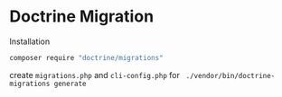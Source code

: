 # Doctrine Migration

Installation

```bash
composer require "doctrine/migrations"
```

create `migrations.php` and `cli-config.php` for ` ./vendor/bin/doctrine-migrations generate`
